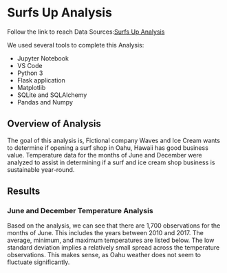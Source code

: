 # Surfs Up Analysis
Follow the link to reach Data Sources:[Surfs Up Analysis](https://github.com/JohnCselcuk/surfs_up)

We used several tools to complete this Analysis:
- Jupyter Notebook
- VS Code 
- Python 3
- Flask application
- Matplotlib
- SQLite and SQLAlchemy
- Pandas and Numpy

## Overview of Analysis
The goal of this analysis is, Fictional company Waves and Ice Cream wants to determine if opening a surf shop in Oahu, Hawaii has good business value. Temperature data for the months of June and December were analyzed to assist in determining if a surf and ice cream shop business is sustainable year-round.

## Results

### June and December Temperature Analysis
Based on the analysis, we can see that there are 1,700 observations for the months of June. This includes the years between 2010 and 2017. The average, minimum, and maximum temperatures are listed below. The low standard deviation implies a relatively small spread across the temperature observations. This makes sense, as Oahu weather does not seem to fluctuate significantly.
